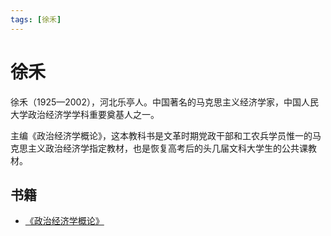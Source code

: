 ```yaml
---
tags: [徐禾]
---
```


# 徐禾

徐禾（1925—2002），河北乐亭人。中国著名的马克思主义经济学家，中国人民大学政治经济学学科重要奠基人之一。

主编《政治经济学概论》，这本教科书是文革时期党政干部和工农兵学员惟一的马克思主义政治经济学指定教材，也是恢复高考后的头几届文科大学生的公共课教材。

## 书籍

- [《政治经济学概论》](./political-economy/index.md)